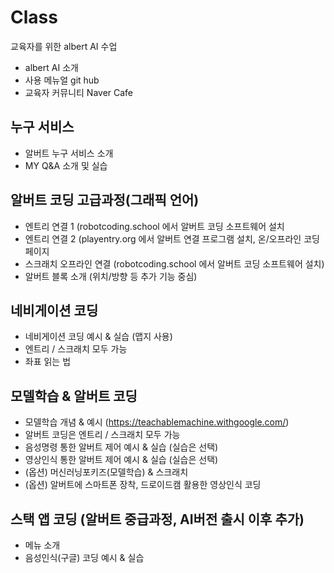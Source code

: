 # Class
교육자를 위한 albert AI 수업


- albert AI 소개
 - 사용 메뉴얼 git hub
 - 교육자 커뮤니티 Naver Cafe  


누구 서비스 
--
- 알버트 누구 서비스 소개
- MY Q&A 소개 및 실습
 

알버트 코딩 고급과정(그래픽 언어)
--
- 엔트리 연결 1 (robotcoding.school 에서 알버트 코딩 소프트웨어 설치
- 엔트리 연결 2 (playentry.org 에서 알버트 연결 프로그램 설치, 온/오프라인 코딩 페이지
- 스크래치 오프라인 연결 (robotcoding.school 에서 알버트 코딩 소프트웨어 설치)
- 알버트 블록 소개 (위치/방향 등 추가 기능 중심)
 

네비게이션 코딩
--
- 네비게이션 코딩 예시 & 실습 (맵지 사용)
- 엔트리 / 스크래치 모두 가능
- 좌표 읽는 법

 

모델학습 & 알버트 코딩
--
- 모델학습 개념 & 예시 (https://teachablemachine.withgoogle.com/)
- 알버트 코딩은 엔트리 / 스크래치 모두 가능
- 음성명령 통한 알버트 제어 예시 & 실습 (실습은 선택)
- 영상인식 통한 알버트 제어 예시 & 실습 (실습은 선택)
- (옵션) 머신러닝포키즈(모델학습) & 스크래치
- (옵션) 알버트에 스마트폰 장착, 드로이드캠 활용한 영상인식 코딩
 

스택 앱 코딩 (알버트 중급과정, AI버전 출시 이후 추가)
--
- 메뉴 소개
- 음성인식(구글) 코딩 예시 & 실습



